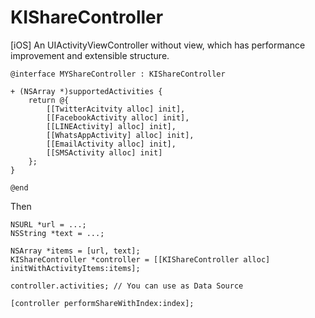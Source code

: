 KIShareController
=================

[iOS] An UIActivityViewController without view, which has performance improvement and extensible structure.

```objc
@interface MYShareController : KIShareController

+ (NSArray *)supportedActivities {
    return @{
        [[TwitterAcitvity alloc] init],
        [[FacebookActivity alloc] init],
        [[LINEActivity] alloc] init],
        [[WhatsAppActivity] alloc] init],
        [[EmailActivity alloc] init],
        [[SMSActivity alloc] init]
    };
}

@end
```

Then

```objc
NSURL *url = ...;
NSString *text = ...;

NSArray *items = [url, text];
KIShareController *controller = [[KIShareController alloc] initWithActivityItems:items];

controller.activities; // You can use as Data Source

[controller performShareWithIndex:index];
```
